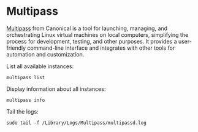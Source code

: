 # Multipass

[Multipass](https://multipass.run/) from Canonical is a tool for launching, managing, and orchestrating Linux virtual machines on local computers, simplifying the process for development, testing, and other purposes. It provides a user-friendly command-line interface and integrates with other tools for automation and customization.

List all available instances:
```console
multipass list
```

Display information about all instances:
```console
multipass info
```

Tail the logs:
```console
sudo tail -f /Library/Logs/Multipass/multipassd.log
```
